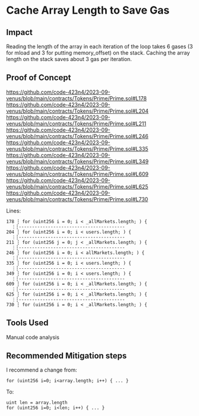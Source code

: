 # Cache Array Length to Save Gas

## Impact

Reading the length of the array in each iteration of the loop takes 6 gases (3 for mload and 3 for putting memory_offset) on the stack. Caching the array length on the stack saves about 3 gas per iteration.

## Proof of Concept

https://github.com/code-423n4/2023-09-venus/blob/main/contracts/Tokens/Prime/Prime.sol#L178
https://github.com/code-423n4/2023-09-venus/blob/main/contracts/Tokens/Prime/Prime.sol#L204
https://github.com/code-423n4/2023-09-venus/blob/main/contracts/Tokens/Prime/Prime.sol#L211
https://github.com/code-423n4/2023-09-venus/blob/main/contracts/Tokens/Prime/Prime.sol#L246
https://github.com/code-423n4/2023-09-venus/blob/main/contracts/Tokens/Prime/Prime.sol#L335
https://github.com/code-423n4/2023-09-venus/blob/main/contracts/Tokens/Prime/Prime.sol#L349
https://github.com/code-423n4/2023-09-venus/blob/main/contracts/Tokens/Prime/Prime.sol#L609
https://github.com/code-423n4/2023-09-venus/blob/main/contracts/Tokens/Prime/Prime.sol#L625
https://github.com/code-423n4/2023-09-venus/blob/main/contracts/Tokens/Prime/Prime.sol#L730

Lines:
```solidity
178 ┆ for (uint256 i = 0; i < _allMarkets.length; ) {
  ⋮┆----------------------------------------
204 ┆ for (uint256 i = 0; i < users.length; ) {
  ⋮┆----------------------------------------
211 ┆ for (uint256 j = 0; j < _allMarkets.length; ) {
  ⋮┆----------------------------------------
246 ┆ for (uint256 i = 0; i < allMarkets.length; ) {
  ⋮┆----------------------------------------
335 ┆ for (uint256 i = 0; i < users.length; ) {
  ⋮┆----------------------------------------
349 ┆ for (uint256 i = 0; i < users.length; ) {
  ⋮┆----------------------------------------
609 ┆ for (uint256 i = 0; i < _allMarkets.length; ) {
  ⋮┆----------------------------------------
625 ┆ for (uint256 i = 0; i < _allMarkets.length; ) {
  ⋮┆----------------------------------------
730 ┆ for (uint256 i = 0; i < _allMarkets.length; ) {

```
## Tools Used

Manual code analysis

## Recommended Mitigation steps

I recommend a change from:
```solidity
for (uint256 i=0; i<array.length; i++) { ... }
```

To:
```solidity
uint len = array.length  
for (uint256 i=0; i<len; i++) { ... }
```